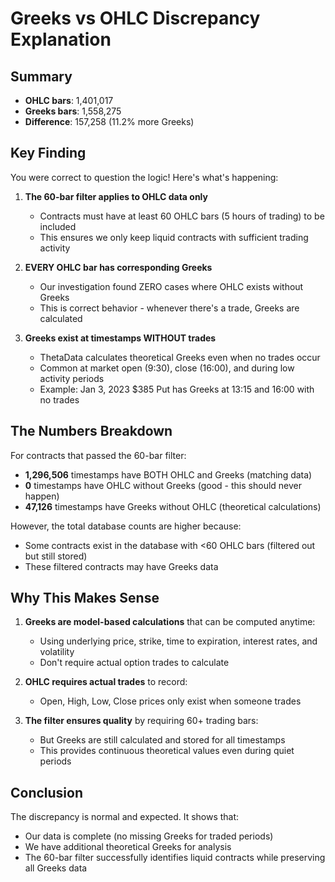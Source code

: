 # Greeks vs OHLC Discrepancy Explanation

## Summary
- **OHLC bars**: 1,401,017
- **Greeks bars**: 1,558,275  
- **Difference**: 157,258 (11.2% more Greeks)

## Key Finding
You were correct to question the logic! Here's what's happening:

1. **The 60-bar filter applies to OHLC data only**
   - Contracts must have at least 60 OHLC bars (5 hours of trading) to be included
   - This ensures we only keep liquid contracts with sufficient trading activity

2. **EVERY OHLC bar has corresponding Greeks**
   - Our investigation found ZERO cases where OHLC exists without Greeks
   - This is correct behavior - whenever there's a trade, Greeks are calculated

3. **Greeks exist at timestamps WITHOUT trades**
   - ThetaData calculates theoretical Greeks even when no trades occur
   - Common at market open (9:30), close (16:00), and during low activity periods
   - Example: Jan 3, 2023 $385 Put has Greeks at 13:15 and 16:00 with no trades

## The Numbers Breakdown
For contracts that passed the 60-bar filter:
- **1,296,506** timestamps have BOTH OHLC and Greeks (matching data)
- **0** timestamps have OHLC without Greeks (good - this should never happen)
- **47,126** timestamps have Greeks without OHLC (theoretical calculations)

However, the total database counts are higher because:
- Some contracts exist in the database with <60 OHLC bars (filtered out but still stored)
- These filtered contracts may have Greeks data

## Why This Makes Sense
1. **Greeks are model-based calculations** that can be computed anytime:
   - Using underlying price, strike, time to expiration, interest rates, and volatility
   - Don't require actual option trades to calculate

2. **OHLC requires actual trades** to record:
   - Open, High, Low, Close prices only exist when someone trades

3. **The filter ensures quality** by requiring 60+ trading bars:
   - But Greeks are still calculated and stored for all timestamps
   - This provides continuous theoretical values even during quiet periods

## Conclusion
The discrepancy is normal and expected. It shows that:
- Our data is complete (no missing Greeks for traded periods)
- We have additional theoretical Greeks for analysis
- The 60-bar filter successfully identifies liquid contracts while preserving all Greeks data